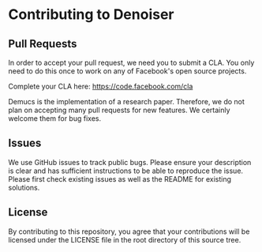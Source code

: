 # Contributing to Denoiser

## Pull Requests

In order to accept your pull request, we need you to submit a CLA. You only need
to do this once to work on any of Facebook's open source projects.

Complete your CLA here: <https://code.facebook.com/cla>

Demucs is the implementation of a research paper.
Therefore, we do not plan on accepting many pull requests for new features.
We certainly welcome them for bug fixes.


## Issues

We use GitHub issues to track public bugs. Please ensure your description is
clear and has sufficient instructions to be able to reproduce the issue.
Please first check existing issues as well as the README for existing solutions.


## License
By contributing to this repository, you agree that your contributions will be licensed
under the LICENSE file in the root directory of this source tree.

